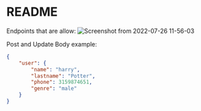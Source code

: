 # README

Endpoints that are allow:
![Screenshot from 2022-07-26 11-56-03](https://user-images.githubusercontent.com/40130036/181066501-982be60f-9304-481d-8b2a-571f14c58212.png)

Post and Update Body example:

```json
{
	"user": {
		"name": "harry",
		"lastname": "Potter",
		"phone": 3159874651,
		"genre": "male"
	}
}
```
